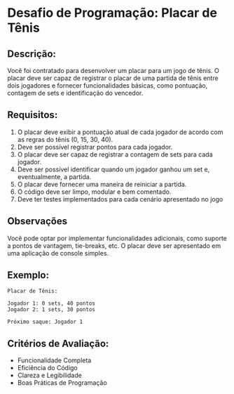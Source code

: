 # Desafio de Programação: Placar de Tênis 

## Descrição:

Você foi contratado para desenvolver um placar para um jogo de tênis. O placar deve ser capaz de registrar o placar de uma partida de tênis entre dois jogadores e fornecer funcionalidades básicas, como pontuação, contagem de sets e identificação do vencedor.

## Requisitos:

 1. O placar deve exibir a pontuação atual de cada jogador de acordo com as regras do tênis (0, 15, 30, 40).
 2. Deve ser possível registrar pontos para cada jogador.
 3. O placar deve ser capaz de registrar a contagem de sets para cada jogador.
 4. Deve ser possível identificar quando um jogador ganhou um set e, eventualmente, a partida.
 5. O placar deve fornecer uma maneira de reiniciar a partida.
 6. O código deve ser limpo, modular e bem comentado.
 7. Deve ter testes implementados para cada cenário apresentado no jogo

## Observações

Você pode optar por implementar funcionalidades adicionais, como suporte a pontos de vantagem, tie-breaks, etc.
O placar deve ser apresentado em uma aplicação de console simples.

## Exemplo:

    Placar de Tênis:
    
    Jogador 1: 0 sets, 40 pontos
    Jogador 2: 1 sets, 30 pontos
    
    Próximo saque: Jogador 1

## Critérios de Avaliação:

 - Funcionalidade Completa
 - Eficiência do Código
 - Clareza e Legibilidade
 - Boas Práticas de Programação
